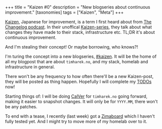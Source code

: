 +++
title = "Kaizen #0"
description = "New blogseries about continuous improvement."
[taxonomies]
tags = ["Kaizen", "Meta"]
+++

[Kaizen][kaizen], Japanese for improvement, is a term I first heard about from
[The Changelog podcast][thechangelog]. In their unoffical
[Kaizen-series][kaizen_changelog], they talk about what changes they have made
to their stack, infrastructure etc. TL;DR it's about continuous improvement.

And I'm stealing their concept! Or maybe borrowing, who knows?!

I'm turing the concept into a new blogseries, [#kaizen](/tags/kaizen). It will
be the home of all my blogpost that are about `timharek.no`, and my stack,
homelab and infrastructure in general.

There won't be any frequency to how often there'll be a new Kaizen-post, they
will be posted as thing happen. Hopefully I will complete my [TODOs](/todo) now!

Starting things of: I will be doing [CalVer][calver] for `timharek.no` going
forward, making it easier to snapshot changes. It will only be for `YYYY.MM`,
there won't be any patches.

To end with a tease, I recently (last week) got a [Zimaboard][zimaboard] which I
haven't fully tested yet. And I might try to move more of my homelab over to it.

[kaizen]: https://en.wikipedia.org/wiki/Kaizen
[thechangelog]: https://changelog.com/
[kaizen_changelog]: https://changelog.com/topic/kaizen
[calver]: https://calver.org/
[zimaboard]: https://www.zimaboard.com/zimaboard/product
